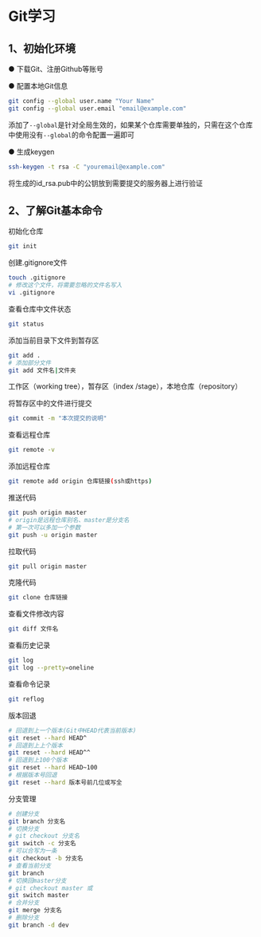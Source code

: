 # Git学习

## 1、初始化环境

● 下载Git、注册Github等账号

● 配置本地Git信息

```bash
git config --global user.name "Your Name"
git config --global user.email "email@example.com"
```

添加了`--global`是针对全局生效的，如果某个仓库需要单独的，只需在这个仓库中使用没有`--global`的命令配置一遍即可

● 生成keygen

```bash
ssh-keygen -t rsa -C "youremail@example.com"
```

将生成的id_rsa.pub中的公钥放到需要提交的服务器上进行验证

## 2、了解Git基本命令

初始化仓库

```bash
git init
```

创建.gitignore文件

```bash
touch .gitignore
# 修改这个文件，将需要忽略的文件名写入
vi .gitignore
```

查看仓库中文件状态

```bash
git status
```

添加当前目录下文件到暂存区

```bash
git add .
# 添加部分文件
git add 文件名|文件夹
```

工作区（working tree），暂存区（index /stage），本地仓库（repository）

将暂存区中的文件进行提交

```bash
git commit -m "本次提交的说明"
```

查看远程仓库

```bash
git remote -v
```

添加远程仓库

```bash
git remote add origin 仓库链接(ssh或https)
```

推送代码

```bash
git push origin master
# origin是远程仓库别名、master是分支名
# 第一次可以多加一个参数
git push -u origin master
```

拉取代码

```bash
git pull origin master
```

克隆代码

```bash
git clone 仓库链接
```

查看文件修改内容

```bash
git diff 文件名
```

查看历史记录

```bash
git log
git log --pretty=oneline
```

查看命令记录

```bash
git reflog
```

版本回退

```bash
# 回退到上一个版本(Git中HEAD代表当前版本)
git reset --hard HEAD^
# 回退到上上个版本
git reset --hard HEAD^^
# 回退到上100个版本
git reset --hard HEAD~100
# 根据版本号回退
git reset --hard 版本号前几位或写全
```

分支管理

```bash
# 创建分支
git branch 分支名
# 切换分支
# git checkout 分支名
git switch -c 分支名
# 可以合写为一条
git checkout -b 分支名
# 查看当前分支
git branch
# 切换回master分支
# git checkout master 或
git switch master
# 合并分支
git merge 分支名
# 删除分支
git branch -d dev
```